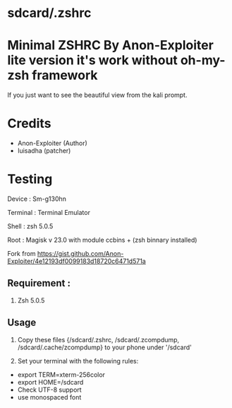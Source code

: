 # sdcard/.zshrc

# Minimal ZSHRC By Anon-Exploiter lite version it's work without oh-my-zsh framework

If you just want to see the beautiful view from the kali prompt.

# Credits 

- Anon-Exploiter (Author)
- luisadha (patcher)

# Testing

Device : Sm-g130hn

Terminal : Terminal Emulator

Shell : zsh 5.0.5

Root : Magisk v 23.0 with module ccbins + (zsh binnary installed)


Fork from https://gist.github.com/Anon-Exploiter/4e12193df0099183d18720c6471d571a



## Requirement :

1. Zsh 5.0.5


## Usage


1. Copy these files {/sdcard/.zshrc, /sdcard/.zcompdump, /sdcard/.cache/zcompdump} to your phone under '/sdcard'

2. Set your terminal with the following rules:


- export TERM=xterm-256color
- export HOME=/sdcard
- Check UTF-8 support
- use monospaced font 









